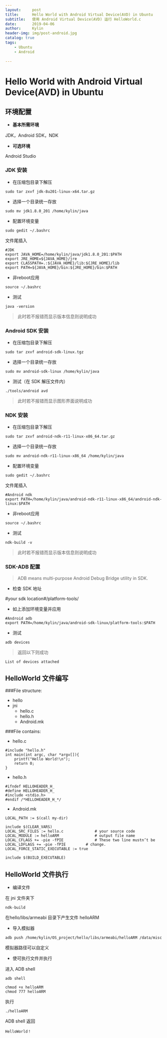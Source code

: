 ```yaml
---
layout:     post
title:      Hello World with Android Virtual Device(AVD) in Ubuntu
subtitle:   使用 Android Virtual Device(AVD) 运行 HelloWorld.c
date:       2019-04-06
author:     Kylin
header-img: img/post-android.jpg
catalog: true
tags:
    - Ubuntu
    - Android
   
---
```


# Hello World with Android Virtual Device(AVD) in Ubuntu

## 环境配置

- **基本所需环境**

 JDK，Android SDK，NDK
 
- **可选环境**

 Android Studio
 
 
### JDK 安装

- 在压缩包目录下解压

```<?
sudo tar zxvf jdk-8u201-linux-x64.tar.gz
```

- 选择一个目录统一存放

```<?
sudo mv jdk1.8.0_201 /home/kylin/java
```

- 配置环境变量

```<?
sudo gedit ~/.bashrc
```

 文件尾插入

```<?
#JDK
export JAVA_HOME=/home/kylin/java/jdk1.8.0_201:$PATH
export JRE_HOME=${JAVA_HOME}/jre
export CLASSPATH=.:${JAVA_HOME}/lib:${JRE_HOME}/lib
export PATH=${JAVA_HOME}/bin:${JRE_HOME}/bin:$PATH
```
- 非reboot应用

```<?
source ~/.bashrc
```

- 测试

```<?
java -version
```
>此时若不报错而显示版本信息则说明成功

### Android SDK 安装

- 在压缩包目录下解压

```<?
sudo tar zxvf android-sdk-linux.tgz
```

- 选择一个目录统一存放

```<?
sudo mv android-sdk-linux /home/kylin/java
```

- 测试（在 SDK 解压文件内）

```<?
./tools/android avd
```
>此时若不报错而显示图形界面说明成功

### NDK 安装

- 在压缩包目录下解压

```<?
sudo tar zxvf android-ndk-r11-linux-x86_64.tar.gz
```

- 选择一个目录统一存放

```<?
sudo mv android-ndk-r11-linux-x86_64 /home/kylin/java
```

- 配置环境变量

```<?
sudo gedit ~/.bashrc
```

 文件尾插入

```<?
#Android ndk
export PATH=/home/kylin/java/android-ndk-r11-linux-x86_64/android-ndk-linux:$PATH
```
- 非reboot应用

```<?
source ~/.bashrc
```

- 测试

```<?
ndk-build -v
```
>此时若不报错而显示版本信息则说明成功


### SDK-ADB 配置

>ADB means multi-purpose Android Debug Bridge utility in SDK.


- 检查 SDK 地址

 \#your sdk location\#/platform-tools/
 
- 如上添加环境变量并应用

```<?
#Android adb
export PATH=/home/kylin/java/android-sdk-linux/platform-tools:$PATH
```

- 测试

```<?
adb devices
```
>返回以下则成功

```<?
List of devices attached
```

## HelloWorld 文件编写

###File structure:
- hello 
 - jni
     - hello.c 
     - hello.h 
     - Android.mk

###File contains:
- hello.c

```<?
#include "hello.h"int main(int argc, char *argv[]){	printf("Hello World!\n");	return 0;}
```

- hello.h

```<?
#ifndef HELLOHEADER_H_#define HELLOHEADER_H_#include <stdio.h>#endif /*HELLOHEADER_H_*/
```

- Android.mk

```<?
LOCAL_PATH := $(call my-dir)include $(CLEAR_VARS)LOCAL_SRC_FILES := hello.c				# your source code	LOCAL_MODULE := helloARM				# output file nameLOCAL_CFLAGS += -pie -fPIE	 			# These two line mustn’t be LOCAL_LDFLAGS += -pie -fPIE			# change.LOCAL_FORCE_STATIC_EXECUTABLE := trueinclude $(BUILD_EXECUTABLE)
```

## HelloWorld 文件执行

- 编译文件

在 jni 文件夹下

```<?
ndk-build
```
在hello/libs/armeabi 目录下产生文件 helloARM

- 导入模拟器

```<?
adb push /home/kylin/OS_project/hello/libs/armeabi/helloARM /data/misc
```
模拟器路径可以自定义

- 使可执行文件并执行

进入 ADB shell

```<?
adb shell
```

```<?
chmod +x helloARMchmod 777 helloARM
```

执行

```<?
./helloARM
```

ADB shell 返回

```<?
HelloWorld！
```


